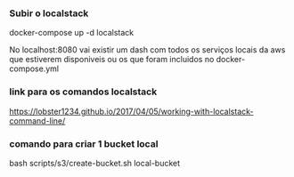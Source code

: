 
### Subir o localstack
docker-compose up -d localstack

No localhost:8080 vai existir um dash com todos os serviços locais da aws que estiverem disponiveis
ou os que foram incluidos no docker-compose.yml

### link para os comandos localstack
  https://lobster1234.github.io/2017/04/05/working-with-localstack-command-line/

### comando para criar 1 bucket local
  bash scripts/s3/create-bucket.sh local-bucket
